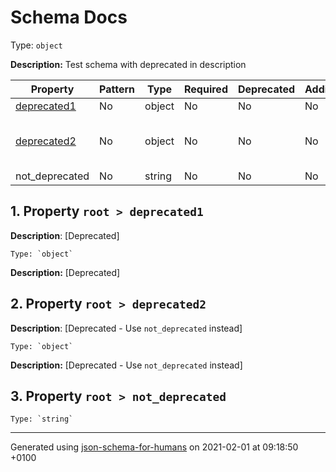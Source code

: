 # Schema Docs
Type: `object`

**Description:** Test schema with deprecated in description

| Property | Pattern | Type | Required | Deprecated | Additional | Description |
| -------- | ------- | ---- | -------- | ---------- | ---------- | ----------- |
| [deprecated1](#deprecated1)|No|object|No|No| No|[Deprecated]|
| [deprecated2](#deprecated2)|No|object|No|No| No|[Deprecated - Use \`not_deprecated\` instead]|
|not_deprecated|No|string|No|No| No||

## <a name="deprecated1"></a> 1. Property `root > deprecated1`

**Description**:  [Deprecated]

    Type: `object`

**Description:** [Deprecated]

## <a name="deprecated2"></a> 2. Property `root > deprecated2`

**Description**:  [Deprecated - Use `not_deprecated` instead]

    Type: `object`

**Description:** [Deprecated - Use `not_deprecated` instead]

## <a name="not_deprecated"></a> 3. Property `root > not_deprecated`

    Type: `string`

----------------------------------------------------------------------------------------------------------------------------
Generated using [json-schema-for-humans](https://github.com/coveooss/json-schema-for-humans) on 2021-02-01 at 09:18:50 +0100